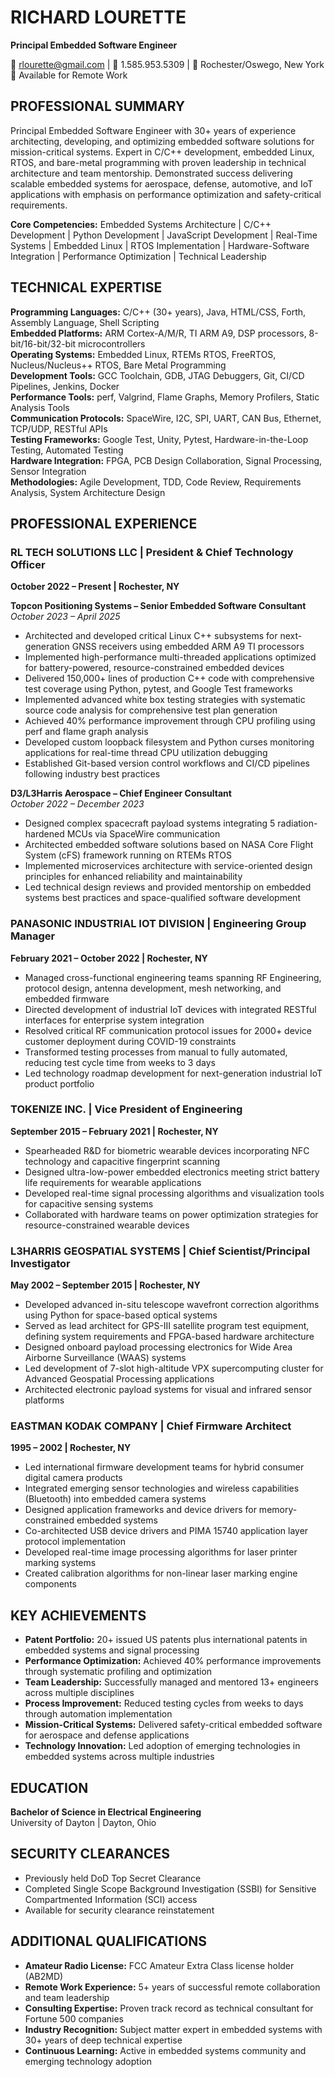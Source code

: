 
# RICHARD LOURETTE
**Principal Embedded Software Engineer**

📧 rlourette@gmail.com | 📱 1.585.953.5309 | 📍 Rochester/Oswego, New York  
🔗 Available for Remote Work

## PROFESSIONAL SUMMARY

Principal Embedded Software Engineer with 30+ years of experience architecting, developing, and optimizing embedded software solutions for mission-critical systems. Expert in C/C++ development, embedded Linux, RTOS, and bare-metal programming with proven leadership in technical architecture and team mentorship. Demonstrated success delivering scalable embedded systems for aerospace, defense, automotive, and IoT applications with emphasis on performance optimization and safety-critical requirements.

**Core Competencies:** Embedded Systems Architecture | C/C++ Development | Python Development | JavaScript Development | Real-Time Systems | Embedded Linux | RTOS Implementation | Hardware-Software Integration | Performance Optimization | Technical Leadership

## TECHNICAL EXPERTISE

**Programming Languages:** C/C++ (30+ years), Java, HTML/CSS, Forth, Assembly Language, Shell Scripting  
**Embedded Platforms:** ARM Cortex-A/M/R, TI ARM A9, DSP processors, 8-bit/16-bit/32-bit microcontrollers  
**Operating Systems:** Embedded Linux, RTEMs RTOS, FreeRTOS, Nucleus/Nucleus++ RTOS, Bare Metal Programming  
**Development Tools:** GCC Toolchain, GDB, JTAG Debuggers, Git, CI/CD Pipelines, Jenkins, Docker  
**Performance Tools:** perf, Valgrind, Flame Graphs, Memory Profilers, Static Analysis Tools  
**Communication Protocols:** SpaceWire, I2C, SPI, UART, CAN Bus, Ethernet, TCP/UDP, RESTful APIs  
**Testing Frameworks:** Google Test, Unity, Pytest, Hardware-in-the-Loop Testing, Automated Testing  
**Hardware Integration:** FPGA, PCB Design Collaboration, Signal Processing, Sensor Integration  
**Methodologies:** Agile Development, TDD, Code Review, Requirements Analysis, System Architecture Design

## PROFESSIONAL EXPERIENCE

### RL TECH SOLUTIONS LLC | President & Chief Technology Officer
**October 2022 – Present | Rochester, NY**

**Topcon Positioning Systems – Senior Embedded Software Consultant**  
*October 2023 – April 2025*
- Architected and developed critical Linux C++ subsystems for next-generation GNSS receivers using embedded ARM A9 TI processors
- Implemented high-performance multi-threaded applications optimized for battery-powered, resource-constrained embedded devices
- Delivered 150,000+ lines of production C++ code with comprehensive test coverage using Python, pytest, and Google Test frameworks
- Implemented advanced white box testing strategies with systematic source code analysis for comprehensive test plan generation
- Achieved 40% performance improvement through CPU profiling using perf and flame graph analysis
- Developed custom loopback filesystem and Python curses monitoring applications for real-time thread CPU utilization debugging
- Established Git-based version control workflows and CI/CD pipelines following industry best practices

**D3/L3Harris Aerospace – Chief Engineer Consultant**  
*October 2022 – December 2023*
- Designed complex spacecraft payload systems integrating 5 radiation-hardened MCUs via SpaceWire communication
- Architected embedded software solutions based on NASA Core Flight System (cFS) framework running on RTEMs RTOS
- Implemented microservices architecture with service-oriented design principles for enhanced reliability and maintainability
- Led technical design reviews and provided mentorship on embedded systems best practices and space-qualified software development

### PANASONIC INDUSTRIAL IOT DIVISION | Engineering Group Manager
**February 2021 – October 2022 | Rochester, NY**
- Managed cross-functional engineering teams spanning RF Engineering, protocol design, antenna development, mesh networking, and embedded firmware
- Directed development of industrial IoT devices with integrated RESTful interfaces for enterprise system integration
- Resolved critical RF communication protocol issues for 2000+ device customer deployment during COVID-19 constraints
- Transformed testing processes from manual to fully automated, reducing test cycle time from weeks to 3 days
- Led technology roadmap development for next-generation industrial IoT product portfolio

### TOKENIZE INC. | Vice President of Engineering
**September 2015 – February 2021 | Rochester, NY**
- Spearheaded R&D for biometric wearable devices incorporating NFC technology and capacitive fingerprint scanning
- Designed ultra-low-power embedded electronics meeting strict battery life requirements for wearable applications
- Developed real-time signal processing algorithms and visualization tools for capacitive sensing systems
- Collaborated with hardware teams on power optimization strategies for resource-constrained wearable devices

### L3HARRIS GEOSPATIAL SYSTEMS | Chief Scientist/Principal Investigator
**May 2002 – September 2015 | Rochester, NY**
- Developed advanced in-situ telescope wavefront correction algorithms using Python for space-based optical systems
- Served as lead architect for GPS-III satellite program test equipment, defining system requirements and FPGA-based hardware architecture
- Designed onboard payload processing electronics for Wide Area Airborne Surveillance (WAAS) systems
- Led development of 7-slot high-altitude VPX supercomputing cluster for Advanced Geospatial Processing applications
- Architected electronic payload systems for visual and infrared sensor platforms

### EASTMAN KODAK COMPANY | Chief Firmware Architect
**1995 – 2002 | Rochester, NY**
- Led international firmware development teams for hybrid consumer digital camera products
- Integrated emerging sensor technologies and wireless capabilities (Bluetooth) into embedded camera systems
- Designed application frameworks and device drivers for memory-constrained embedded systems
- Co-architected USB device drivers and PIMA 15740 application layer protocol implementation
- Developed real-time image processing algorithms for laser printer marking systems
- Created calibration algorithms for non-linear laser marking engine components

## KEY ACHIEVEMENTS

- **Patent Portfolio:** 20+ issued US patents plus international patents in embedded systems and signal processing
- **Performance Optimization:** Achieved 40% performance improvements through systematic profiling and optimization
- **Team Leadership:** Successfully managed and mentored 13+ engineers across multiple disciplines
- **Process Improvement:** Reduced testing cycles from weeks to days through automation implementation
- **Mission-Critical Systems:** Delivered safety-critical embedded software for aerospace and defense applications
- **Technology Innovation:** Led adoption of emerging technologies in embedded systems across multiple industries

## EDUCATION

**Bachelor of Science in Electrical Engineering**  
University of Dayton | Dayton, Ohio

## SECURITY CLEARANCES

- Previously held DoD Top Secret Clearance
- Completed Single Scope Background Investigation (SSBI) for Sensitive Compartmented Information (SCI) access
- Available for security clearance reinstatement

## ADDITIONAL QUALIFICATIONS

- **Amateur Radio License:** FCC Amateur Extra Class license holder (AB2MD)
- **Remote Work Experience:** 5+ years of successful remote collaboration and team leadership
- **Consulting Expertise:** Proven track record as technical consultant for Fortune 500 companies
- **Industry Recognition:** Subject matter expert in embedded systems with 30+ years of deep technical expertise
- **Continuous Learning:** Active in embedded systems community and emerging technology adoption